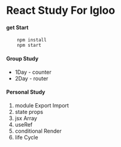 # React Study For Igloo

#### get Start
```
    npm install
    npm start
```


#### Group Study
- 1Day - counter
- 2Day - router
  

#### Personal Study
1. module Export Import
2. state props
3. jsx Array
4. useRef
5. conditional Render
6. life Cycle
